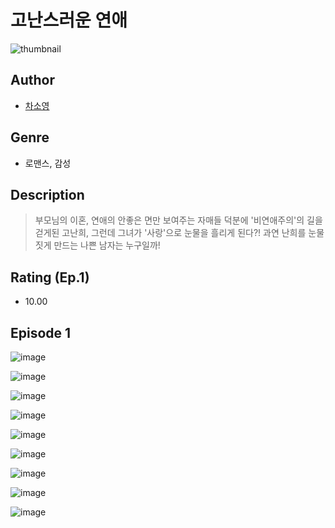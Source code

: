 # 고난스러운 연애
![thumbnail](https://image-comic.pstatic.net/user_contents_data/challenge_comic/2023/05/25/316976/upload_3835158358879514673_480x623.jpeg)

## Author
- [차소영](https://comic.naver.com/artistTitle?id=316976)

## Genre
- 로맨스, 감성

## Description
> 부모님의 이혼, 연애의 안좋은 면만 보여주는 자매들 덕분에 '비연애주의'의 길을 걷게된 고난희, 그런데 그녀가 '사랑'으로 눈물을 흘리게 된다?! 과연 난희를 눈물짓게 만드는 나쁜 남자는 누구일까!


## Rating (Ep.1)
- 10.00

## Episode 1
![image](https://image-comic.pstatic.net/user_contents_data/challenge_comic/2023/05/25/316976/upload_7364339106328230194.jpeg)

![image](https://image-comic.pstatic.net/user_contents_data/challenge_comic/2023/05/25/316976/upload_3544721468965664866.jpeg)

![image](https://image-comic.pstatic.net/user_contents_data/challenge_comic/2023/05/25/316976/upload_7017278240287242596.jpeg)

![image](https://image-comic.pstatic.net/user_contents_data/challenge_comic/2023/05/25/316976/upload_3546695981496361777.jpeg)

![image](https://image-comic.pstatic.net/user_contents_data/challenge_comic/2023/05/25/316976/upload_3616444593278038582.jpeg)

![image](https://image-comic.pstatic.net/user_contents_data/challenge_comic/2023/05/25/316976/upload_3979037353731777894.jpeg)

![image](https://image-comic.pstatic.net/user_contents_data/challenge_comic/2023/05/25/316976/upload_3835155061096855344.jpeg)

![image](https://image-comic.pstatic.net/user_contents_data/challenge_comic/2023/05/25/316976/upload_3617574908414014307.jpeg)

![image](https://image-comic.pstatic.net/user_contents_data/challenge_comic/2023/05/25/316976/upload_3774634628912526903.jpeg)

